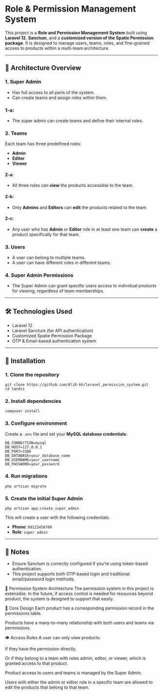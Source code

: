 # Role & Permission Management System

This project is a **Role and Permission Management System** built using **Laravel 12**, **Sanctum**, and a **customized version of the Spatie Permission package**. It is designed to manage users, teams, roles, and fine-grained access to products within a multi-team architecture.

---

## 🔧 Architecture Overview

### 1. Super Admin
- Has full access to all parts of the system.
- Can create teams and assign roles within them.

### 1-a:
- The super admin can create teams and define their internal roles.

### 2. Teams
Each team has three predefined roles:
- **Admin**
- **Editor**
- **Viewer**

#### 2-a:
- All three roles can **view** the products accessible to the team.

#### 2-b:
- Only **Admins** and **Editors** can **edit** the products related to the team.

#### 2-c:
- Any user who has **Admin** or **Editor** role in at least one team can **create** a product specifically for that team.

### 3. Users
- A user can belong to multiple teams.
- A user can have different roles in different teams.

### 4. Super Admin Permissions
- The Super Admin can grant specific users access to individual products for viewing, regardless of team memberships.

---

## 🛠 Technologies Used

- Laravel 12
- Laravel Sanctum (for API authentication)
- Customized Spatie Permission Package
- OTP & Email-based authentication system

---

## 🚀 Installation

### 1. Clone the repository

```
git clone https://github.com/AliR-kh/laravel_permission_system.git
cd tandis
```

### 2. Install dependencies

```
composer install
```

### 3. Configure environment

Create a `.env` file and set your **MySQL database credentials**:

```
DB_CONNECTION=mysql
DB_HOST=127.0.0.1
DB_PORT=3306
DB_DATABASE=your_database_name
DB_USERNAME=your_username
DB_PASSWORD=your_password
```

### 4. Run migrations

```
php artisan migrate
```

### 5. Create the initial Super Admin

```
php artisan app:create_super_admin
```

This will create a user with the following credentials:

- **Phone**: `09123456789`
- **Role**: `super admin`

---

## 📌 Notes

- Ensure Sanctum is correctly configured if you're using token-based authentication.
- This project supports both OTP-based login and traditional email/password login methods.

🔐 Permission System Architecture
The permission system in this project is extensible. In the future, if access control is needed for resources beyond product, the system is designed to support that easily.

🧩 Core Design
Each product has a corresponding permission record in the permissions table.

Products have a many-to-many relationship with both users and teams via permissions.

👁️ Access Rules
A user can only view products:

If they have the permission directly.

Or if they belong to a team with roles admin, editor, or viewer, which is granted access to that product.

Product access to users and teams is managed by the Super Admin.

Users with either the admin or editor role in a specific team are allowed to edit the products that belong to that team.

